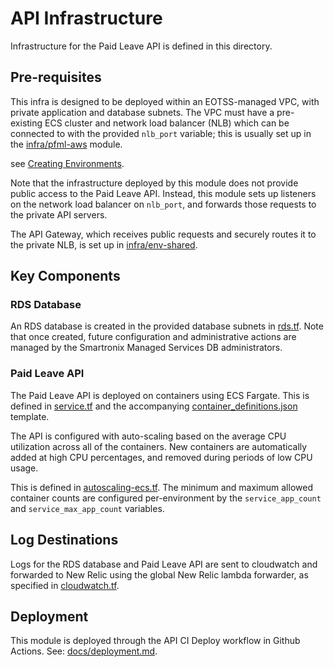 # API Infrastructure

Infrastructure for the Paid Leave API is defined in this directory.

## Pre-requisites

This infra is designed to be deployed within an EOTSS-managed VPC, with private application and database subnets. The VPC must have a pre-existing ECS cluster and network load balancer (NLB) which can be connected to with the provided `nlb_port` variable; this is usually set up in the [infra/pfml-aws](../pfml-aws) module. 

see [Creating Environments](../../docs/creating-environments.md). 

Note that the infrastructure deployed by this module does not provide public access to the Paid Leave API. Instead, this module sets up listeners on the network load balancer on `nlb_port`, and forwards those requests to the private API servers.

The API Gateway, which receives public requests and securely routes it to the private NLB, is set up in [infra/env-shared](../env-shared/).

## Key Components

### RDS Database

An RDS database is created in the provided database subnets in [rds.tf](./template/rds.tf). Note that once created, future configuration and administrative actions are managed by the Smartronix Managed Services DB administrators.

### Paid Leave API

The Paid Leave API is deployed on containers using ECS Fargate. This is defined in [service.tf](./template/service.tf) and the accompanying [container_definitions.json](./template/container_definitions.json) template.

The API is configured with auto-scaling based on the average CPU utilization across all of the containers. New containers are automatically added at high CPU percentages, and removed during periods of low CPU usage.

This is defined in [autoscaling-ecs.tf](./template/autoscaling-ecs.tf). The minimum and maximum allowed container counts are configured per-environment by the `service_app_count` and `service_max_app_count` variables.

## Log Destinations

Logs for the RDS database and Paid Leave API are sent to cloudwatch and forwarded to New Relic using the global New Relic lambda forwarder, as specified in [cloudwatch.tf](./template/cloudwatch.tf).

## Deployment

This module is deployed through the API CI Deploy workflow in Github Actions. See: [docs/deployment.md](../../docs/deployment.md).
